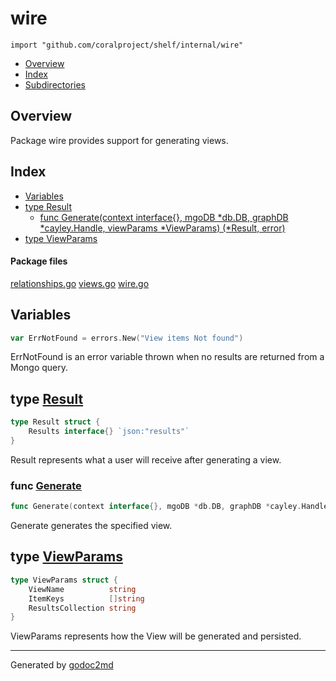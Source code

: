 

# wire
`import "github.com/coralproject/shelf/internal/wire"`

* [Overview](#pkg-overview)
* [Index](#pkg-index)
* [Subdirectories](#pkg-subdirectories)

## <a name="pkg-overview">Overview</a>
Package wire provides support for generating views.




## <a name="pkg-index">Index</a>
* [Variables](#pkg-variables)
* [type Result](#Result)
  * [func Generate(context interface{}, mgoDB *db.DB, graphDB *cayley.Handle, viewParams *ViewParams) (*Result, error)](#Generate)
* [type ViewParams](#ViewParams)


#### <a name="pkg-files">Package files</a>
[relationships.go](/src/github.com/coralproject/shelf/internal/wire/relationships.go) [views.go](/src/github.com/coralproject/shelf/internal/wire/views.go) [wire.go](/src/github.com/coralproject/shelf/internal/wire/wire.go) 



## <a name="pkg-variables">Variables</a>
``` go
var ErrNotFound = errors.New("View items Not found")
```
ErrNotFound is an error variable thrown when no results are returned from a Mongo query.




## <a name="Result">type</a> [Result](/src/target/wire.go?s=325:385#L4)
``` go
type Result struct {
    Results interface{} `json:"results"`
}
```
Result represents what a user will receive after generating a view.







### <a name="Generate">func</a> [Generate](/src/target/wire.go?s=868:981#L27)
``` go
func Generate(context interface{}, mgoDB *db.DB, graphDB *cayley.Handle, viewParams *ViewParams) (*Result, error)
```
Generate generates the specified view.





## <a name="ViewParams">type</a> [ViewParams](/src/target/wire.go?s=636:742#L18)
``` go
type ViewParams struct {
    ViewName          string
    ItemKeys          []string
    ResultsCollection string
}
```
ViewParams represents how the View will be generated and persisted.














- - -
Generated by [godoc2md](http://godoc.org/github.com/davecheney/godoc2md)

